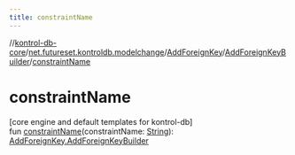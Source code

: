 ```yaml
---
title: constraintName
---
```

//[kontrol-db-core](../../../../index.html)/[net.futureset.kontroldb.modelchange](../../index.html)/[AddForeignKey](../index.html)/[AddForeignKeyBuilder](index.html)/[constraintName](constraint-name.html)



# constraintName



[core engine and default templates for kontrol-db]\
fun [constraintName](constraint-name.html)(constraintName: [String](https://kotlinlang.org/api/latest/jvm/stdlib/kotlin/-string/index.html)): [AddForeignKey.AddForeignKeyBuilder](index.html)





